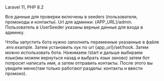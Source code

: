 Laravel 11, PHP 8.2

Все данные для проверки включены в seeders (пользователи, промокоды и контакты). 
Url для админки: {APP_URL}/admin. Пользователь в UserSeeder указаны верные данные для входа в админку.

Чтобы запустить бота нужно заполнить переменные указанные в файле .env.example. Затем установить хук по url {app_url}/set/hook.
Затем можно использовать бота. Нажимаем /start и дальше выбираем язык(мы можем вернуться назад и выбрать язык заново) затем бот попросит написать имя, а затем отправить контакты. После этого вы увидите меню(там только работают разделы: контакты и ввести промоко).
